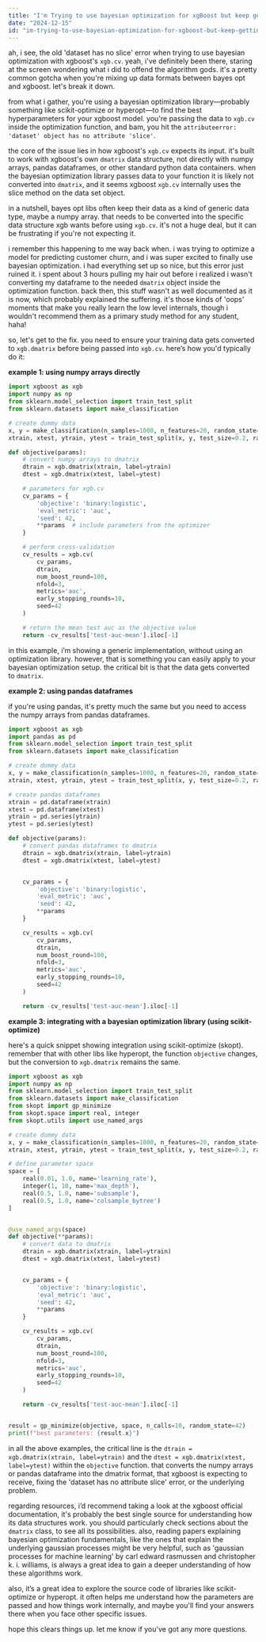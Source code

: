 ```yaml
---
title: "I'm Trying to use bayesian optimization for xgBoost but keep getting error 'Dataset' object has no attribute 'slice' for xgb.cv?"
date: "2024-12-15"
id: "im-trying-to-use-bayesian-optimization-for-xgboost-but-keep-getting-error-dataset-object-has-no-attribute-slice-for-xgbcv"
---
```


ah, i see, the old 'dataset has no slice' error when trying to use bayesian optimization with xgboost's `xgb.cv`. yeah, i've definitely been there, staring at the screen wondering what i did to offend the algorithm gods. it's a pretty common gotcha when you're mixing up data formats between bayes opt and xgboost. let's break it down.

from what i gather, you're using a bayesian optimization library—probably something like scikit-optimize or hyperopt—to find the best hyperparameters for your xgboost model. you're passing the data to `xgb.cv` inside the optimization function, and bam, you hit the `attributeerror: 'dataset' object has no attribute 'slice'`.

the core of the issue lies in how xgboost's `xgb.cv` expects its input. it's built to work with xgboost's own `dmatrix` data structure, not directly with numpy arrays, pandas dataframes, or other standard python data containers. when the bayesian optimization library passes data to your function it is likely not converted into `dmatrix`, and it seems xgboost `xgb.cv` internally uses the slice method on the data set object.

in a nutshell, bayes opt libs often keep their data as a kind of generic data type, maybe a numpy array. that needs to be converted into the specific data structure xgb wants before using `xgb.cv`. it's not a huge deal, but it can be frustrating if you're not expecting it.

i remember this happening to me way back when. i was trying to optimize a model for predicting customer churn, and i was super excited to finally use bayesian optimization. i had everything set up so nice, but this error just ruined it. i spent about 3 hours pulling my hair out before i realized i wasn't converting my dataframe to the needed `dmatrix` object inside the optimization function. back then, this stuff wasn't as well documented as it is now, which probably explained the suffering. it's those kinds of 'oops' moments that make you really learn the low level internals, though i wouldn't recommend them as a primary study method for any student, haha!

so, let's get to the fix. you need to ensure your training data gets converted to `xgb.dmatrix` before being passed into `xgb.cv`. here’s how you'd typically do it:

**example 1: using numpy arrays directly**

```python
import xgboost as xgb
import numpy as np
from sklearn.model_selection import train_test_split
from sklearn.datasets import make_classification

# create dummy data
x, y = make_classification(n_samples=1000, n_features=20, random_state=42)
xtrain, xtest, ytrain, ytest = train_test_split(x, y, test_size=0.2, random_state=42)

def objective(params):
    # convert numpy arrays to dmatrix
    dtrain = xgb.dmatrix(xtrain, label=ytrain)
    dtest = xgb.dmatrix(xtest, label=ytest)

    # parameters for xgb.cv
    cv_params = {
        'objective': 'binary:logistic',
        'eval_metric': 'auc',
        'seed': 42,
        **params  # include parameters from the optimizer
    }

    # perform cross-validation
    cv_results = xgb.cv(
        cv_params,
        dtrain,
        num_boost_round=100,
        nfold=3,
        metrics='auc',
        early_stopping_rounds=10,
        seed=42
    )

    # return the mean test auc as the objective value
    return -cv_results['test-auc-mean'].iloc[-1]
```
in this example, i’m showing a generic implementation, without using an optimization library. however, that is something you can easily apply to your bayesian optimization setup. the critical bit is that the data gets converted to `dmatrix`.

**example 2: using pandas dataframes**

if you're using pandas, it's pretty much the same but you need to access the numpy arrays from pandas dataframes.

```python
import xgboost as xgb
import pandas as pd
from sklearn.model_selection import train_test_split
from sklearn.datasets import make_classification

# create dummy data
x, y = make_classification(n_samples=1000, n_features=20, random_state=42)
xtrain, xtest, ytrain, ytest = train_test_split(x, y, test_size=0.2, random_state=42)

# create pandas dataframes
xtrain = pd.dataframe(xtrain)
xtest = pd.dataframe(xtest)
ytrain = pd.series(ytrain)
ytest = pd.series(ytest)

def objective(params):
    # convert pandas dataframes to dmatrix
    dtrain = xgb.dmatrix(xtrain, label=ytrain)
    dtest = xgb.dmatrix(xtest, label=ytest)


    cv_params = {
        'objective': 'binary:logistic',
        'eval_metric': 'auc',
        'seed': 42,
        **params
    }

    cv_results = xgb.cv(
        cv_params,
        dtrain,
        num_boost_round=100,
        nfold=3,
        metrics='auc',
        early_stopping_rounds=10,
        seed=42
    )

    return -cv_results['test-auc-mean'].iloc[-1]
```

**example 3: integrating with a bayesian optimization library (using scikit-optimize)**

here's a quick snippet showing integration using scikit-optimize (skopt). remember that with other libs like hyperopt, the function `objective` changes, but the conversion to `xgb.dmatrix` remains the same.

```python
import xgboost as xgb
import numpy as np
from sklearn.model_selection import train_test_split
from sklearn.datasets import make_classification
from skopt import gp_minimize
from skopt.space import real, integer
from skopt.utils import use_named_args

# create dummy data
x, y = make_classification(n_samples=1000, n_features=20, random_state=42)
xtrain, xtest, ytrain, ytest = train_test_split(x, y, test_size=0.2, random_state=42)

# define parameter space
space = [
    real(0.01, 1.0, name='learning_rate'),
    integer(1, 10, name='max_depth'),
    real(0.5, 1.0, name='subsample'),
    real(0.5, 1.0, name='colsample_bytree')
]


@use_named_args(space)
def objective(**params):
    # convert data to dmatrix
    dtrain = xgb.dmatrix(xtrain, label=ytrain)
    dtest = xgb.dmatrix(xtest, label=ytest)


    cv_params = {
        'objective': 'binary:logistic',
        'eval_metric': 'auc',
        'seed': 42,
        **params
    }

    cv_results = xgb.cv(
        cv_params,
        dtrain,
        num_boost_round=100,
        nfold=3,
        metrics='auc',
        early_stopping_rounds=10,
        seed=42
    )

    return -cv_results['test-auc-mean'].iloc[-1]


result = gp_minimize(objective, space, n_calls=10, random_state=42)
print(f"best parameters: {result.x}")
```

in all the above examples, the critical line is the `dtrain = xgb.dmatrix(xtrain, label=ytrain)` and the `dtest = xgb.dmatrix(xtest, label=ytest)` within the `objective` function. that converts the numpy arrays or pandas dataframe into the dmatrix format, that xgboost is expecting to receive, fixing the 'dataset has no attribute slice' error, or the underlying problem.

regarding resources, i’d recommend taking a look at the xgboost official documentation, it's probably the best single source for understanding how its data structures work. you should particularly check sections about the `dmatrix` class, to see all its possibilities. also, reading papers explaining bayesian optimization fundamentals, like the ones that explain the underlying gaussian processes might be very helpful, such as 'gaussian processes for machine learning' by carl edward rasmussen and christopher k. i. williams, is always a great idea to gain a deeper understanding of how these algorithms work.

also, it’s a great idea to explore the source code of libraries like scikit-optimize or hyperopt. it often helps me understand how the parameters are passed and how things work internally, and maybe you'll find your answers there when you face other specific issues.

hope this clears things up. let me know if you've got any more questions.
